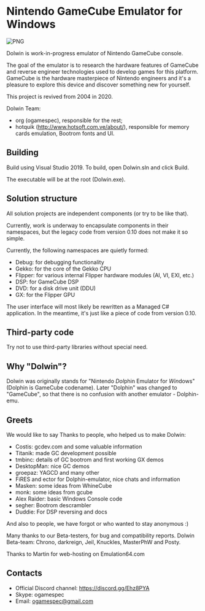 # Nintendo GameCube Emulator for Windows

![PNG](/Docs/ScreenShots/Ikaruga_0130.png)

Dolwin is work-in-progress emulator of Nintendo GameCube console.

The goal of the emulator is to research the hardware features of GameCube and reverse engineer technologies used to develop games for this platform.
GameCube is the hardware masterpiece of Nintendo engineers and it's a pleasure to explore this device and discover something new for yourself.

This project is revived from 2004 in 2020.

Dolwin Team:
- org (ogamespec), responsible for the rest;
- hotquik (http://www.hotsoft.com.ve/about/), responsible for memory cards emulation, Bootrom fonts and UI.

## Building

Build using Visual Studio 2019. To build, open Dolwin.sln and click Build.

The executable will be at the root (Dolwin.exe).

## Solution structure

All solution projects are independent components (or try to be like that).

Currently, work is underway to encapsulate components in their namespaces, but the legacy code from version 0.10 does not make it so simple.

Currently, the following namespaces are quietly formed:

- Debug: for debugging functionality
- Gekko: for the core of the Gekko CPU
- Flipper: for various internal Flipper hardware modules (AI, VI, EXI, etc.)
- DSP: for GameCube DSP
- DVD: for a disk drive unit (DDU)
- GX: for the Flipper GPU

The user interface will most likely be rewritten as a Managed C# application. In the meantime, it's just like a piece of code from version 0.10.

## Third-party code

Try not to use third-party libraries without special need.

## Why "Dolwin"?

Dolwin was originally stands for "Nintendo *Dol*phin Emulator for *Win*dows" (Dolphin is GameCube codename).
Later "Dolphin" was changed to "GameCube", so that there is no confusion with another emulator - Dolphin-emu.

## Greets

We would like to say Thanks to people, who helped us to make Dolwin:
- Costis: gcdev.com and some valuable information
- Titanik: made GC development possible
- tmbinc: details of GC bootrom and first working GX demos
- DesktopMan: nice GC demos
- groepaz: YAGCD and many other
- FiRES and ector for Dolphin-emulator, nice chats and information
- Masken: some ideas from WhineCube
- monk: some ideas from gcube
- Alex Raider: basic Windows Console code
- segher: Bootrom descrambler
- Duddie: For DSP reversing and docs

And also to people, we have forgot or who wanted to stay anonymous :)

Many thanks to our Beta-testers, for bug and compatibility reports.
Dolwin Beta-team: Chrono, darkreign, Jeil, Knuckles, MasterPhW and Posty.

Thanks to Martin for web-hosting on Emulation64.com

## Contacts

- Official Discord channel: https://discord.gg/Ehz8PYA
- Skype: ogamespec
- Email: ogamespec@gmail.com
